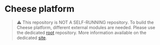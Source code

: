 # Cheese platform

> :warning: This repository is NOT A SELF-RUNNING repository.
> To build the Cheese platform, different external modules are needed. Please use the dedicated [root](https://gitlab.com/herd-ware/root) repository. More information available on the dedicated [site]().


